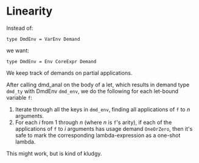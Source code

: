 # Linearity



Instead of:


```wiki
type DmdEnv = VarEnv Demand
```


we want:


```wiki
type DmdEnv = Env CoreExpr Demand
```


We keep track of demands on partial applications.



After calling dmd\_anal on the body of a let, which results in demand type `dmd_ty` with DmdEnv `dmd_env`, we do the following for each let-bound variable `f`:


1. Iterate through all the keys in `dmd_env`, finding all applications of `f` to *n* arguments.
1. For each *i* from 1 through *n* (where *n* is `f`'s arity), if each of the applications of `f` to *i* arguments has usage demand `OneOrZero`, then it's safe to mark the corresponding lambda-expression as a one-shot lambda. 


This might work, but is kind of kludgy.


